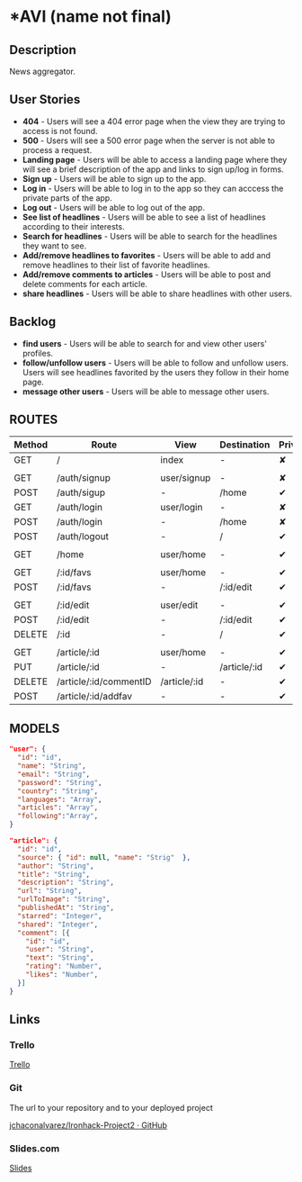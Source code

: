 # *AVI (name not final)

## Description

News aggregator.
 
 ## User Stories

 - **404** - Users will see a 404 error page when the view they are trying to access is not found.
 - **500** - Users will see a 500 error page when the server is not able to process a request.
 - **Landing page** - Users will be able to access a landing page where they will see a brief description of the app and links to sign up/log in forms.
 - **Sign up** - Users will be able to sign up to the app.
 - **Log in** - Users will be able to log in to the app so they can acccess the private parts of the app.
 - **Log out** - Users will be able to log out of the app.
 - **See list of headlines** - Users will be able to see a list of headlines according to their interests.
 - **Search for headlines** - Users will be able to search for the headlines they want to see.
 - **Add/remove headlines to favorites** - Users will be able to add and remove headlines to their list of favorite headlines.
 - **Add/remove comments to articles** - Users will be able to post and delete comments for each article.
 - **share headlines** - Users will be able to share headlines with other users.

## Backlog

- **find users** - Users will be able to search for and view other users' profiles.
- **follow/unfollow users** - Users will be able to follow and unfollow users. Users will see headlines favorited by the users they follow in their home page.
- **message other users** - Users will be able to message other users.


## ROUTES

Method | Route | View | Destination | Private
-- | -- |-- | -- | --
GET | / | index | - | ✘
 | | | | | |
GET | /auth/signup | user/signup | - | ✘
POST | /auth/sigup | - | /home |  ✔
GET | /auth/login | user/login | - | ✘
POST | /auth/login | - | /home | ✘
POST | /auth/logout | - | / |  ✔
| | | | | |
GET | /home | user/home | - |  ✔
| | | | | |
GET | /:id/favs | user/home | - |  ✔
POST | /:id/favs | - | /:id/edit |  ✔
| | | | | |
GET | /:id/edit | user/edit | - |  ✔
POST | /:id/edit | - | /:id/edit |  ✔
DELETE | /:id | - | / |  ✔
| | | | | |
GET | /article/:id | user/home | - |  ✔
PUT | /article/:id | - | /article/:id |  ✔
DELETE | /article/:id/commentID | /article/:id | - |  ✔
POST | /article/:id/addfav | - | - |  ✔


## MODELS

```json
"user": {
  "id": "id",
  "name": "String",
  "email": "String",
  "password": "String",
  "country": "String",
  "languages": "Array",
  "articles": "Array",
  "following":"Array",
}
```    
 
```json
"article": {
  "id": "id",
  "source": { "id": null, "name": "Strig"  },
  "author": "String",
  "title": "String",
  "description": "String",
  "url": "String",
  "urlToImage": "String",
  "publishedAt": "String",
  "starred": "Integer",
  "shared": "Integer",
  "comment": [{
    "id": "id",
    "user": "String",
    "text": "String",
    "rating": "Number",
    "likes": "Number",
  }]
}
```

## Links

### Trello

[Trello](https://trello.com/b/Stp6Nmli/project)

### Git

The url to your repository and to your deployed project

[jchaconalvarez/Ironhack-Project2 · GitHub](https://github.com/jchaconalvarez/Ironhack-Project2)

### Slides.com

[Slides](https://slides.com/xavifs/deck-2)
